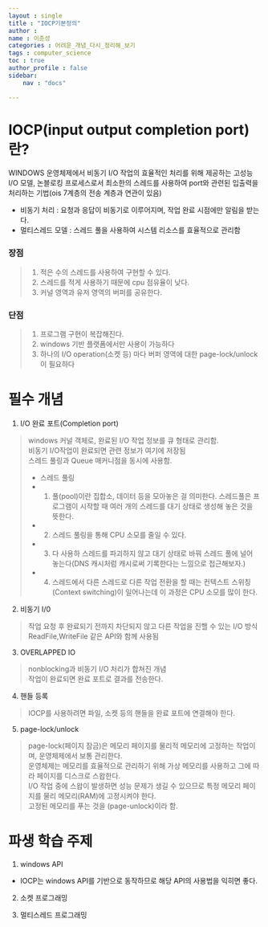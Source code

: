 ```yaml
---
layout : single
title : "IOCP기본정의"
author : 
name : 이준성
categories : 어려운_개념_다시_정리해_보기
tags : computer_science
toc : true
author_profile : false
sidebar:
    nav : "docs"

---
```


# IOCP(input output completion port)란?

WINDOWS 운영체제에서 비동기 I/O 작업의 효율적인 처리를 위해 제공하는 고성능 I/O 모델, 논블로킹 프로세스로서 최소한의 스레드를 사용하여 port와 관련된 입출력을 처리하는 기법(ois 7계층의 전송 계층과 연관이 있음)
- 비동기 처리 : 요청과 응답이 비동기로 이루어지며, 작업 완료 시점에만 알림을 받는다.
- 멀티스레드 모델 : 스레드 풀을 사용하여 시스템 리소스를 효율적으로 관리함


### 장점
> 1. 적은 수의 스레드를 사용하여 구현할 수 있다.
> 2. 스레드를 적게 사용하기 때문에 cpu 점유율이 낮다.
> 3. 커널 영역과 유저 영역의 버퍼를 공유한다.

### 단점
> 1. 프로그램 구현이 복잡해진다.
> 2. windows 기반 플랫폼에서만 사용이 가능하다
> 3. 하나의 I/O operation(소켓 등) 마다 버퍼 영역에 대한 page-lock/unlock이 필요하다

# 필수 개념

1. I/O 완료 포트(Completion port)
> windows 커널 객체로, 완료된 I/O 작업 정보를 큐 형태로 관리함.<br>
> 비동기 I/O작업이 완료되면 관련 정보가 여기에 저장됨<br>
> 스레드 풀링과 Queue 매커니점을 동시에 사용함.<br>
> - 스레드 풀링
> - 1. 풀(pool)이란 집합소, 데이터 등을 모아놓은 걸 의미한다. 스레드풀은 프로그램이 시작할 때 여러 개의 스레드를 대기 상태로 생성해 놓은 것을 뜻한다.
> - 2. 스레드 풀링을 통해 CPU 소모를 줄일 수 있다. 
> - 3. 다 사용하 스레드를 파괴하지 않고 대기 상태로 바꿔 스레드 풀에 널어 놓는다(DNS 캐시처럼 캐시로써 기록한다는 느낌으로 접근해보자.)
> - 4. 스레드에서 다른 스레드로 다른 작업 전환을 할 때는 컨텍스트 스위칭(Context switching)이 일어나는데 이 과정은 CPU 소모를 많이 한다. 


2. 비동기 I/0 
> 작업 요청 후 완료되기 전까지 차단되지 않고 다른 작업을 진핼 수 있는 I/O 방식
> ReadFile,WriteFile 같은 API와 함께 사용됨

3. OVERLAPPED IO

> nonblocking과 비동기 I/O 처리가 합쳐진 개념<br>
> 작업이 완료되면 완료 포트로 결과를 전송한다.

4. 핸들 등록

> IOCP를 사용하려면 파일, 소켓 등의 핸들을 완료 포트에 연결해야 한다. 

5. page-lock/unlock
> page-lock(페이지 잠금)은 메모리 페이지를 물리적 메모리에 고정하는 작업이며, 운영체제에서 보통 관리한다. <br>
> 운영체제는 메모리를 효율적으로 관리하기 위해 가상 메모리를 사용하고 그에 따라 페이지를 디스크로 스왑한다.<br>
> I/O 작업 중에 스왑이 발생하면 성능 문제가 생길 수 있으므로 특정 메모리 페이지를 물리 메모리(RAM)에 고정시켜야 한다.<br>
> 고정된 메모리를 푸는 것을 (page-unlock)이라 함.


# 파생 학습 주제

1. windows API

- IOCP는 windows API를 기반으로 동작하므로 해당 API의 사용법을 익히면 좋다. 

2. 소켓 프로그래밍

3. 멀티스레드 프로그래밍